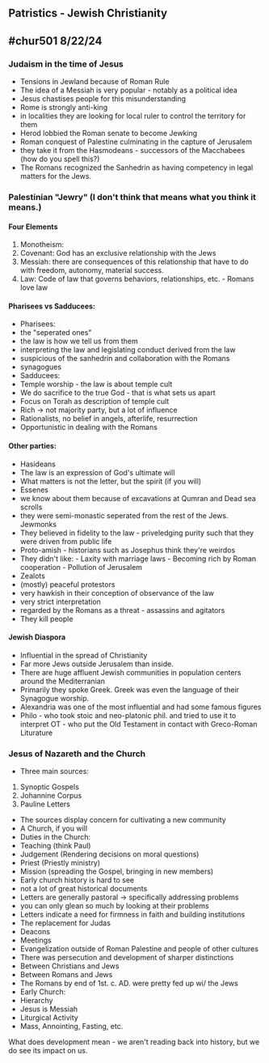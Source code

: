 Patristics - Jewish Christianity
---
#chur501
8/22/24
---

### Judaism in the time of Jesus
 - Tensions in Jewland because of Roman Rule
 - The idea of a Messiah is very popular - notably as a political idea
  - Jesus chastises people for this misunderstanding
 - Rome is strongly anti-king
  - in localities they are looking for local ruler to control the territory for them
  - Herod lobbied the Roman senate to become Jewking
 - Roman conquest of Palestine culminating in the capture of Jerusalem
  - they take it from the Hasmodeans - successors of the Macchabees (how do you spell this?)
 - The Romans recognized the Sanhedrin as having competency in legal matters for the Jews.

### Palestinian "Jewry" (I don't think that means what you think it means.)
 #### Four Elements
  1. Monotheism: 
  2. Covenant: God has an exclusive relationship with the Jews
  3. Messiah: there are consequences of this relationship that have to do with freedom, autonomy, material success.
  4. Law: Code of law that governs behaviors, relationships, etc.
    - Romans love law
 #### Pharisees vs Sadducees:
  - Pharisees:
   - the "seperated ones"
   - the law is how we tell us from them
   - interpreting the law and legislating conduct derived from the law
   - suspicious of the sanhedrin and collaboration with the Romans
   - synagogues
  - Sadducees:
   - Temple worship - the law is about temple cult
   - We do sacrifice to the true God - that is what sets us apart
   - Focus on Torah as description of temple cult
   - Rich -> not majority party, but a lot of influence
   - Rationalists, no belief in angels, afterlife, resurrection
   - Opportunistic in dealing with the Romans

 #### Other parties:
  - Hasideans
   - The law is an expression of God's ultimate will
   - What matters is not the letter, but the spirit (if you will)
  - Essenes
   - we know about them because of excavations at Qumran and Dead sea scrolls
   - they were semi-monastic seperated from the rest of the Jews.  Jewmonks
   - They believed in fidelity to the law - priveledging purity such that they were driven from public life
   - Proto-amish - historians such as Josephus think they're weirdos
   - They didn't like:
    - Laxity with marriage laws
    - Becoming rich by Roman cooperation
    - Pollution of Jerusalem
  - Zealots
   - (mostly) peaceful protestors
   - very hawkish in their conception of observance of the law
   - very strict interpretation
   - regarded by the Romans as a threat - assassins and agitators
   - They kill people
 
 #### Jewish Diaspora
  - Influential in the spread of Christianity
  - Far more Jews outside Jerusalem than inside.
  - There are huge affluent Jewish communities in population centers around the Mediterranian
  - Primarily they spoke Greek.  Greek was even the language of their Synagogue worship.
  - Alexandria was one of the most influential and had some famous figures
   - Philo
    - who took stoic and neo-platonic phil. and tried to use it to interpret OT
    - who put the Old Testament in contact with Greco-Roman Liturature

### Jesus of Nazareth and the Church
 - Three main sources:
  1. Synoptic Gospels
  2. Johannine Corpus
  3. Pauline Letters
 - The sources display concern for cultivating a new community
  - A Church, if you will
  - Duties in the Church:
   - Teaching (think Paul)
   - Judgement (Rendering decisions on moral questions)
   - Priest (Priestly ministry)
   - Mission (spreading the Gospel, bringing in new members)
 - Early church history is hard to see
  - not a lot of great historical documents
  - Letters are generally pastoral -> specifically addressing problems
   - you can only glean so much by looking at their problems
  - Letters indicate a need for firmness in faith and building institutions
   - The replacement for Judas
   - Deacons
   - Meetings
   - Evangelization outside of Roman Palestine and people of other cultures
 - There was persecution and development of sharper distinctions
  - Between Christians and Jews
  - Between Romans and Jews
  - The Romans by end of 1st. c. AD. were pretty fed up wi/ the Jews
 - Early Church:
  - Hierarchy
  - Jesus is Messiah
  - Liturgical Activity
   - Mass, Annointing, Fasting, etc.

What does development mean - we aren't reading back into history, but we do see its impact on us.

